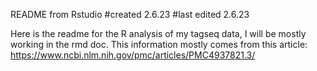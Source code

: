 README from Rstudio
#created 2.6.23
#last edited 2.6.23

Here is the readme for the R analysis of my tagseq data, I will be mostly working in the rmd doc. 
This information mostly comes from this article: https://www.ncbi.nlm.nih.gov/pmc/articles/PMC4937821.3/

